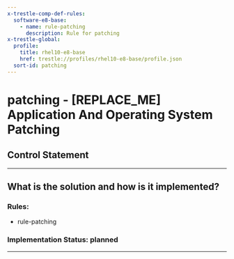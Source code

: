 ```yaml
---
x-trestle-comp-def-rules:
  software-e8-base:
    - name: rule-patching
      description: Rule for patching
x-trestle-global:
  profile:
    title: rhel10-e8-base
    href: trestle://profiles/rhel10-e8-base/profile.json
  sort-id: patching
---
```


# patching - \[REPLACE_ME\] Application And Operating System Patching

## Control Statement

______________________________________________________________________

## What is the solution and how is it implemented?

<!-- For implementation status enter one of: implemented, partial, planned, alternative, not-applicable -->

<!-- Note that the list of rules under ### Rules: is read-only and changes will not be captured after assembly to JSON -->

<!-- Add control implementation description here for control: patching -->

### Rules:

  - rule-patching

### Implementation Status: planned

______________________________________________________________________

